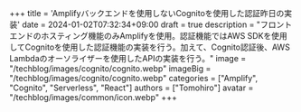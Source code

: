 +++
title = 'Amplifyバックエンドを使用しないCognitoを使用した認証昨日の実装'
date = 2024-01-02T07:32:34+09:00
draft = true
description = "フロントエンドのホスティング機能のみAmplifyを使用。認証機能ではAWS SDKを使用してCognitoを使用した認証機能の実装を行う。加えて、Cognito認証後、AWS Lambdaのオーソライザーを使用したAPIの実装を行う。"
image = "/techblog/images/cognito/cognito.webp"
imageBig = "/techblog/images/cognito/cognito.webp"
categories = ["Amplify", "Cognito", "Serverless", "React"]
authors = ["Tomohiro"]
avatar = "/techblog/images/common/icon.webp"
+++
